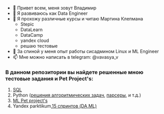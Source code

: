 

- 👋 Привет всем, меня зовут Владимир
- 🌱 Я развиваюсь как Data Engineer
- 👯 Я прохожу различные курсы и читаю Мартина Клепмана
  - Stepic
  - DataLearn
  - DataCamp
  - yandex cloud
  - решаю тестовые
- 💬 За спиной у меня опыт работы сисадмином Linux и ML Engineer  
- 📫 Мне можно написать в telegram: @vavasya_v

### В данном репозитории вы найдете решенные мною тестовые задания и Pet Project's:

1. [SQL](https://github.com/vavasya/SQL)
2. Python ([решения алгоритмических задач](https://github.com/vavasya/python_algo), [парсеры](https://github.com/vavasya/Python_parser_kinopoisk-Docker-), и т.д.)    
3. [ML Pet project's](https://github.com/vavasya/DS_pet_project)
4. Yandex parktikum,[15 спринтов (DA,ML)](https://github.com/vavasya/yandex_praktikum)
